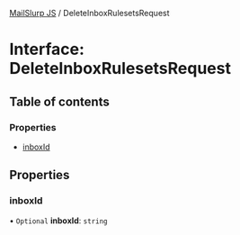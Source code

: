 [MailSlurp JS](../README.md) / DeleteInboxRulesetsRequest

# Interface: DeleteInboxRulesetsRequest

## Table of contents

### Properties

- [inboxId](DeleteInboxRulesetsRequest.md#inboxid)

## Properties

### inboxId

• `Optional` **inboxId**: `string`
